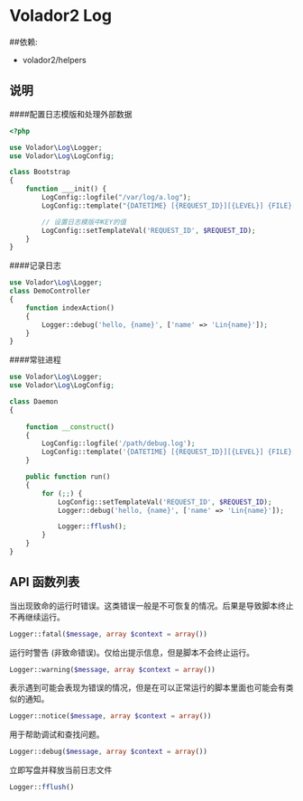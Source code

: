 Volador2 Log
============

##依赖:
 - volador2/helpers


说明
-----

####配置日志模版和处理外部数据

```php
<?php

use Volador\Log\Logger;
use Volador\Log\LogConfig;

class Bootstrap
{
    function ___init() {
        LogConfig::logfile("/var/log/a.log");
        LogConfig::template("{DATETIME} [{REQUEST_ID}][{LEVEL}] {FILE}:{LINE} {CONTENT}");

        // 设置日志模版中KEY的值
        LogConfig::setTemplateVal('REQUEST_ID', $REQUEST_ID);
    }
}
```

####记录日志

```php
use Volador\Log\Logger;
class DemoController
{
    function indexAction()
    {
        Logger::debug('hello, {name}', ['name' => 'Lin{name}']);
    }
}
```

####常驻进程

```php
use Volador\Log\Logger;
use Volador\Log\LogConfig;

class Daemon
{
    
    function __construct()
    {
        LogConfig::logfile('/path/debug.log');
        LogConfig::template('{DATETIME} [{REQUEST_ID}][{LEVEL}] {FILE}:{LINE} {CONTENT}');
    }

    public function run()
    {
        for (;;) { 
            LogConfig::setTemplateVal('REQUEST_ID', $REQUEST_ID);
            Logger::debug('hello, {name}', ['name' => 'Lin{name}']);

            Logger::fflush();
        }
    }
}


```

## API 函数列表

当出现致命的运行时错误。这类错误一般是不可恢复的情况。后果是导致脚本终止不再继续运行。

```php
Logger::fatal($message, array $context = array())
```

运行时警告 (非致命错误)。仅给出提示信息，但是脚本不会终止运行。

```php
Logger::warning($message, array $context = array())
```

表示遇到可能会表现为错误的情况，但是在可以正常运行的脚本里面也可能会有类似的通知。

```php
Logger::notice($message, array $context = array())
```

用于帮助调试和查找问题。

```php
Logger::debug($message, array $context = array())
```

立即写盘并释放当前日志文件

```php
Logger::fflush()
```
